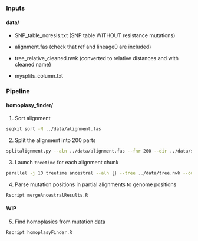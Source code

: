 ### Inputs 
#### data/

- SNP_table_noresis.txt (SNP table WITHOUT resistance mutations)

- alignment.fas (check that ref and lineage0 are included)

- tree_relative_cleaned.nwk (converted to relative distances and with cleaned name)

- mysplits_column.txt


### Pipeline
#### homoplasy_finder/

1. Sort alignment

```bash
seqkit sort -N ../data/alignment.fas
```

2. Split the alignment into 200 parts

```bash
splitalignment.py --aln ../data/alignment.fas --fnr 200 --dir ../data/split_results
```

3. Launch `treetime` for each alignment chunk

```bash
parallel -j 10 treetime ancestral --aln {} --tree ../data/tree.nwk --outdir ../data/ancestral_results/{/.} ::: ../data/split_results/*.fas
```

4. Parse mutation positions in partial alignments to genome positions

```bash
Rscript mergeAncestralResults.R
```

#### WIP
5. Find homoplasies from mutation data 

```bash
Rscript homoplasyFinder.R
```